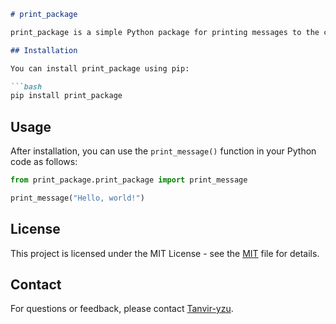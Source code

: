

```markdown
# print_package

print_package is a simple Python package for printing messages to the console.

## Installation

You can install print_package using pip:

```bash
pip install print_package
```

## Usage

After installation, you can use the `print_message()` function in your Python code as follows:

```python
from print_package.print_package import print_message

print_message("Hello, world!")
```

## License

This project is licensed under the MIT License - see the [MIT](LICENSE) file for details.

## Contact

For questions or feedback, please contact [Tanvir-yzu](mailto:2020tanvir1971@gmail.com).

